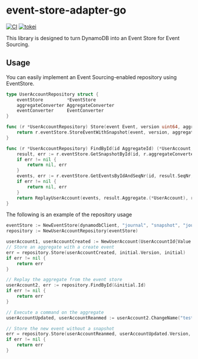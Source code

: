 # event-store-adapter-go

[![CI](https://github.com/j5ik2o/event-store-adapter-go/actions/workflows/ci.yml/badge.svg)](https://github.com/j5ik2o/event-store-adapter-go/actions/workflows/ci.yml)
[![tokei](https://tokei.rs/b1/github/j5ik2o/event-store-adapter-go)](https://github.com/XAMPPRocky/tokei)

This library is designed to turn DynamoDB into an Event Store for Event Sourcing.


## Usage

You can easily implement an Event Sourcing-enabled repository using EventStore.

```go
type UserAccountRepository struct {
    eventStore         *EventStore
    aggregateConverter AggregateConverter
    eventConverter     EventConverter
}

func (r *UserAccountRepository) Store(event Event, version uint64, aggregate Aggregate) error {
    return r.eventStore.StoreEventWithSnapshot(event, version, aggregate)
}

func (r *UserAccountRepository) FindById(id AggregateId) (*UserAccount, error) {
    result, err := r.eventStore.GetSnapshotById(id, r.aggregateConverter)
    if err != nil {
        return nil, err
    }
    events, err := r.eventStore.GetEventsByIdAndSeqNr(id, result.SeqNr, r.eventConverter)
    if err != nil {
        return nil, err
    }
    return ReplayUserAccount(events, result.Aggregate.(*UserAccount), result.Version), nil
}
```

The following is an example of the repository usage

```go
eventStore := NewEventStore(dynamodbClient, "journal", "snapshot", "journal-aid-index", "snapshot-aid-index", 1)
repository := NewUserAccountRepository(eventStore)

userAccount1, userAccountCreated := NewUserAccount(UserAccountId{Value: "1"}, "test")
// Store an aggregate with a create event
err = repository.Store(userAccountCreated, initial.Version, initial)
if err != nil {
    return err
}

// Replay the aggregate from the event store
userAccount2, err := repository.FindById(&initial.Id)
if err != nil {
	return err
}

// Execute a command on the aggregate
userAccountUpdated, userAccountReanmed := userAccount2.ChangeName("test2")

// Store the new event without a snapshot
err = repository.Store(userAccountReanmed, userAccountUpdated.Version, nil)
if err != nil {
    return err
}
```
